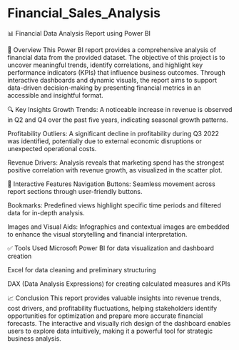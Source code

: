 # Financial_Sales_Analysis


📊 Financial Data Analysis Report using Power BI

📝 Overview
This Power BI report provides a comprehensive analysis of financial data from the provided dataset. The objective of this project is to uncover meaningful trends, identify correlations, and highlight key performance indicators (KPIs) that influence business outcomes. Through interactive dashboards and dynamic visuals, the report aims to support data-driven decision-making by presenting financial metrics in an accessible and insightful format.

🔍 Key Insights
Growth Trends: A noticeable increase in revenue is observed in Q2 and Q4 over the past five years, indicating seasonal growth patterns.

Profitability Outliers: A significant decline in profitability during Q3 2022 was identified, potentially due to external economic disruptions or unexpected operational costs.

Revenue Drivers: Analysis reveals that marketing spend has the strongest positive correlation with revenue growth, as visualized in the scatter plot.

🧩 Interactive Features
Navigation Buttons: Seamless movement across report sections through user-friendly buttons.

Bookmarks: Predefined views highlight specific time periods and filtered data for in-depth analysis.

Images and Visual Aids: Infographics and contextual images are embedded to enhance the visual storytelling and financial interpretation.

✅ Tools Used
Microsoft Power BI for data visualization and dashboard creation

Excel for data cleaning and preliminary structuring

DAX (Data Analysis Expressions) for creating calculated measures and KPIs

📈 Conclusion
This report provides valuable insights into revenue trends, cost drivers, and profitability fluctuations, helping stakeholders identify opportunities for optimization and prepare more accurate financial forecasts. The interactive and visually rich design of the dashboard enables users to explore data intuitively, making it a powerful tool for strategic business analysis.
